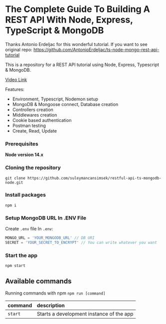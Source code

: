 # The Complete Guide To Building A REST API With Node, Express, TypeScript & MongoDB

Thanks Antonio Erdeljac for this wonderful tutorial. 
If you want to see original repo: https://github.com/AntonioErdeljac/ts-node-mongo-rest-api-tutorial

This is a repository for a REST API tutorial using Node, Express, Typescript & MongoDB.

[Video Link](https://youtu.be/b8ZUb_Okxro)

Features:

- Environment, Typescript, Nodemon setup
- MongoDB & Mongoose connect, Database creation
- Controllers creation
- Middlewares creation
- Cookie based authentication
- Postman testing
- Create, Read, Update

### Prerequisites

**Node version 14.x**

### Cloning the repository

```shell
git clone https://github.com/suleymancansimsek/restful-api-ts-mongodb-node.git
```

### Install packages

```shell
npm i
```

### Setup MongoDB URL In .ENV File
Create `.env` file
In `.env`:

```js
MONGO_URL = 'YOUR_MONGODB_URL' // DB URI
SECRET = 'YOUR_SECRET_TO_ENCRYPT' // You can write whatever you want
```

### Start the app

```shell
npm start
```

## Available commands

Running commands with npm `npm run [command]`

| command         | description                              |
| :-------------- | :--------------------------------------- |
| `start`         | Starts a development instance of the app |